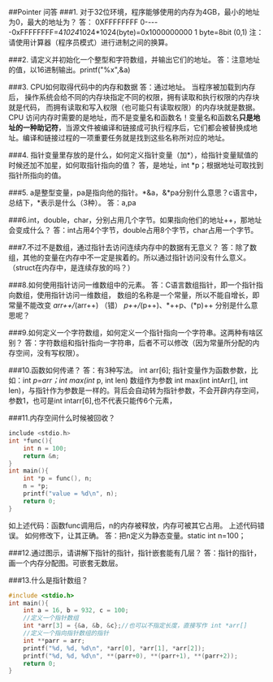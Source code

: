 ##Pointer 问答
###1. 对于32位环境，程序能够使用的内存为4GB，最小的地址为0，最大的地址为？
答： 0XFFFFFFFF
0-----0xFFFFFFFF=4*1024*1024*1024(byte)=0x1000000000   1 byte=8bit  (0,1)
注：请使用计算器（程序员模式）进行进制之间的换算。

###2. 请定义并初始化一个整型和字符数组，并输出它们的地址。
答：注意地址的值，以16进制输出。printf("%x",&a)

###3. CPU如何取得代码中的内存和数据
答：通过地址。
当程序被加载到内存后，
操作系统会给不同的内存块指定不同的权限，拥有读取和执行权限的内存块就是代码，
而拥有读取和写入权限（也可能只有读取权限）的内存块就是数据。
CPU 访问内存时需要的是地址，而不是变量名和函数名！变量名和函数名**只是地址的一种助记符**，当源文件被编译和链接成可执行程序后，它们都会被替换成地址。编译和链接过程的一项重要任务就是找到这些名称所对应的地址。

###4. 指针变量里存放的是什么，如何定义指针变量（加*），给指针变量赋值的时候还加不加星，如何取指针指向的值？
答，是地址，int *p；根据地址可取找到指针所指向的值。

###5. a是整型变量，pa是指向他的指针。*&a，&*pa分别什么意思？c语言中，总结下，*表示是什么（3种）。
答：a,pa

###6.int，double，char，分别占用几个字节。如果指向他们的地址++，那地址会变成什么？
答：int占用4个字节，double占用8个字节，char占用一个字节。


###7.不过不是数组，通过指针去访问连续内存中的数据有无意义？
答：除了数组，其他的变量在内存中不一定是挨着的。所以通过指针访问没有什么意义。（struct在内存中，是连续存放的吗？）

###8.如何使用指针访问一维数组中的元素。
答：C语言数组指针，即一个指针指向数组，使用指针访问一维数组，
数组的名称是一个常量，所以不能自增长，即常量不能改变 *arr++/*(arr++) （错）
 *p++/*(p++)、*++p、(*p)++ 分别是什么意思呢？

###9.如何定义一个字符数组，如何定义一个指针指向一个字符串。这两种有啥区别？
答：字符数组和指针指向一字符串，后者不可以修改（因为常量所分配的内存空间，没有写权限）。

###10.函数如何传递？
答：有3种写法。
int arr[6];
指针变量作为函数参数，比如：int *p=arr；int max(int* p, int len)
数组作为参数 int max(int intArr[], int len)，与指针作为参数是一样的。背后会自动转为指针参数，不会开辟内存空间，参数1，也可是int intarr[6],也不代表只能传6个元素，

###11.内存空间什么时候被回收？

```C
include <stdio.h>
int *func(){
    int n = 100;
    return &n;
}
int main(){
    int *p = func(), n;
    n = *p;
    printf("value = %d\n", n);
    return 0;
}
```
如上述代码：函数func调用后，n的内存被释放，内存可被其它占用。
上述代码错误。
如何修改下，让其正确。
答：把n定义为静态变量。static int n=100；

###12.通过图示，请讲解下指针的指针，指针嵌套能有几层？
答：指针的指针，画一个内存分配图。可嵌套无数层。

###13.什么是指针数组？
```C
#include <stdio.h>
int main(){
    int a = 16, b = 932, c = 100;
    //定义一个指针数组
    int *arr[3] = {&a, &b, &c};//也可以不指定长度，直接写作 int *arr[]
    //定义一个指向指针数组的指针
    int **parr = arr;
    printf("%d, %d, %d\n", *arr[0], *arr[1], *arr[2]);
    printf("%d, %d, %d\n", **(parr+0), **(parr+1), **(parr+2));
    return 0;
}
```


